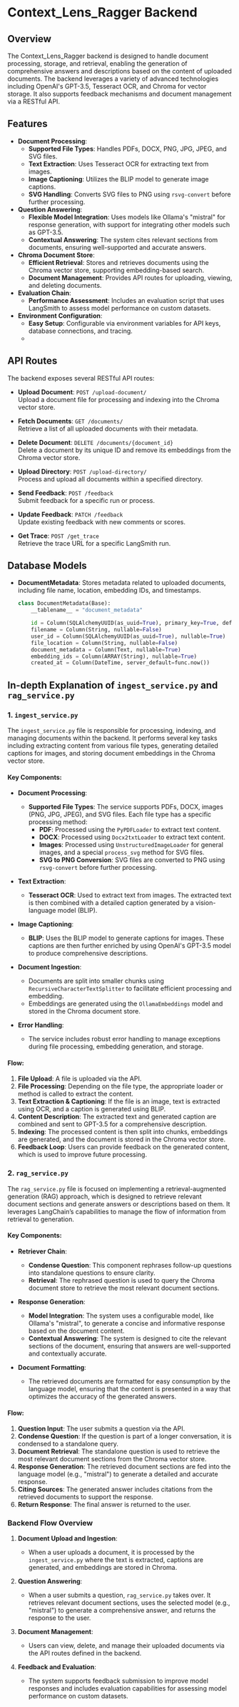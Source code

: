 # Context_Lens_Ragger Backend

## Overview
The Context_Lens_Ragger backend is designed to handle document processing, storage, and retrieval, enabling the generation of comprehensive answers and descriptions based on the content of uploaded documents. The backend leverages a variety of advanced technologies including OpenAI's GPT-3.5, Tesseract OCR, and Chroma for vector storage. It also supports feedback mechanisms and document management via a RESTful API.

## Features
- **Document Processing**:
    - **Supported File Types**: Handles PDFs, DOCX, PNG, JPG, JPEG, and SVG files.
    - **Text Extraction**: Uses Tesseract OCR for extracting text from images.
    - **Image Captioning**: Utilizes the BLIP model to generate image captions.
    - **SVG Handling**: Converts SVG files to PNG using `rsvg-convert` before further processing.
- **Question Answering**:
    - **Flexible Model Integration**: Uses models like Ollama's "mistral" for response generation, with support for integrating other models such as GPT-3.5.
    - **Contextual Answering**: The system cites relevant sections from documents, ensuring well-supported and accurate answers.
- **Chroma Document Store**:
    - **Efficient Retrieval**: Stores and retrieves documents using the Chroma vector store, supporting embedding-based search.
    - **Document Management**: Provides API routes for uploading, viewing, and deleting documents.
- **Evaluation Chain**:
    - **Performance Assessment**: Includes an evaluation script that uses LangSmith to assess model performance on custom datasets.
- **Environment Configuration**:
    - **Easy Setup**: Configurable via environment variables for API keys, database connections, and tracing.
    - 
## API Routes
The backend exposes several RESTful API routes:

- **Upload Document**: `POST /upload-document/`  
  Upload a document file for processing and indexing into the Chroma vector store.

- **Fetch Documents**: `GET /documents/`  
  Retrieve a list of all uploaded documents with their metadata.

- **Delete Document**: `DELETE /documents/{document_id}`  
  Delete a document by its unique ID and remove its embeddings from the Chroma vector store.

- **Upload Directory**: `POST /upload-directory/`  
  Process and upload all documents within a specified directory.

- **Send Feedback**: `POST /feedback`  
  Submit feedback for a specific run or process.

- **Update Feedback**: `PATCH /feedback`  
  Update existing feedback with new comments or scores.

- **Get Trace**: `POST /get_trace`  
  Retrieve the trace URL for a specific LangSmith run.

## Database Models
- **DocumentMetadata**: Stores metadata related to uploaded documents, including file name, location, embedding IDs, and timestamps.

  ```python
  class DocumentMetadata(Base):
      __tablename__ = "document_metadata"

      id = Column(SQLAlchemyUUID(as_uuid=True), primary_key=True, default=uuid.uuid4)
      filename = Column(String, nullable=False)
      user_id = Column(SQLAlchemyUUID(as_uuid=True), nullable=True)
      file_location = Column(String, nullable=False)
      document_metadata = Column(Text, nullable=True)
      embedding_ids = Column(ARRAY(String), nullable=True)
      created_at = Column(DateTime, server_default=func.now())
  ```

## In-depth Explanation of `ingest_service.py` and `rag_service.py`

### 1. `ingest_service.py`

The `ingest_service.py` file is responsible for processing, indexing, and managing documents within the backend. It performs several key tasks including extracting content from various file types, generating detailed captions for images, and storing document embeddings in the Chroma vector store.

#### Key Components:
- **Document Processing**:
    - **Supported File Types**: The service supports PDFs, DOCX, images (PNG, JPG, JPEG), and SVG files. Each file type has a specific processing method:
        - **PDF**: Processed using the `PyPDFLoader` to extract text content.
        - **DOCX**: Processed using `Docx2txtLoader` to extract text content.
        - **Images**: Processed using `UnstructuredImageLoader` for general images, and a special `process_svg` method for SVG files.
        - **SVG to PNG Conversion**: SVG files are converted to PNG using `rsvg-convert` before further processing.

- **Text Extraction**:
    - **Tesseract OCR**: Used to extract text from images. The extracted text is then combined with a detailed caption generated by a vision-language model (BLIP).

- **Image Captioning**:
    - **BLIP**: Uses the BLIP model to generate captions for images. These captions are then further enriched by using OpenAI's GPT-3.5 model to produce comprehensive descriptions.

- **Document Ingestion**:
    - Documents are split into smaller chunks using `RecursiveCharacterTextSplitter` to facilitate efficient processing and embedding.
    - Embeddings are generated using the `OllamaEmbeddings` model and stored in the Chroma document store.

- **Error Handling**:
    - The service includes robust error handling to manage exceptions during file processing, embedding generation, and storage.

#### Flow:
1. **File Upload**: A file is uploaded via the API.
2. **File Processing**: Depending on the file type, the appropriate loader or method is called to extract the content.
3. **Text Extraction & Captioning**: If the file is an image, text is extracted using OCR, and a caption is generated using BLIP.
4. **Content Description**: The extracted text and generated caption are combined and sent to GPT-3.5 for a comprehensive description.
5. **Indexing**: The processed content is then split into chunks, embeddings are generated, and the document is stored in the Chroma vector store.
6. **Feedback Loop**: Users can provide feedback on the generated content, which is used to improve future processing.

### 2. `rag_service.py`

The `rag_service.py` file is focused on implementing a retrieval-augmented generation (RAG) approach, which is designed to retrieve relevant document sections and generate answers or descriptions based on them. It leverages LangChain’s capabilities to manage the flow of information from retrieval to generation.

#### Key Components:
- **Retriever Chain**:
    - **Condense Question**: This component rephrases follow-up questions into standalone questions to ensure clarity.
    - **Retrieval**: The rephrased question is used to query the Chroma document store to retrieve the most relevant document sections.

- **Response Generation**:
    - **Model Integration**: The system uses a configurable model, like Ollama's "mistral", to generate a concise and informative response based on the document content.
    - **Contextual Answering**: The system is designed to cite the relevant sections of the document, ensuring that answers are well-supported and contextually accurate.

- **Document Formatting**:
    - The retrieved documents are formatted for easy consumption by the language model, ensuring that the content is presented in a way that optimizes the accuracy of the generated answers.

#### Flow:
1. **Question Input**: The user submits a question via the API.
2. **Condense Question**: If the question is part of a longer conversation, it is condensed to a standalone query.
3. **Document Retrieval**: The standalone question is used to retrieve the most relevant document sections from the Chroma vector store.
4. **Response Generation**: The retrieved document sections are fed into the language model (e.g., "mistral") to generate a detailed and accurate response.
5. **Citing Sources**: The generated answer includes citations from the retrieved documents to support the response.
6. **Return Response**: The final answer is returned to the user.

### Backend Flow Overview

1. **Document Upload and Ingestion**:
    - When a user uploads a document, it is processed by the `ingest_service.py` where the text is extracted, captions are generated, and embeddings are stored in Chroma.

2. **Question Answering**:
    - When a user submits a question, `rag_service.py` takes over. It retrieves relevant document sections, uses the selected model (e.g., "mistral") to generate a comprehensive answer, and returns the response to the user.

3. **Document Management**:
    - Users can view, delete, and manage their uploaded documents via the API routes defined in the backend.

4. **Feedback and Evaluation**:
    - The system supports feedback submission to improve model responses and includes evaluation capabilities for assessing model performance on custom datasets.